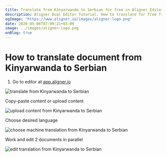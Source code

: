 ```yaml
---
title: Translate from Kinyarwanda to Serbian for free in Aligner Editor
description: Aligner Dual Editor Tutorial. How to translate for free from Kinyarwanda to Serbian. Aligner is multilingual document management platform. 
ogImage: "https://www.aligner.io/images/aligner-logo.png"
date: 2020-05-06T07:09:21+03:00
image: ../images/aligner-logo.png
onBlog: true
---
```


# How to translate document from Kinyarwanda to Serbian

1. Go to editor at [app.aligner.io](https://app.aligner.io "Aligner App web page")

![translate from Kinyarwanda to Serbian](../aligner-blank-editor.png "translate from Kinyarwanda to Serbian")

Copy-paste content or upload content

![upload content from Kinyarwanda to Serbian](../aligner-uploaded-document.png "upload content from Kinyarwanda to Serbian")

Choose desired language

![choose machine translation from Kinyarwanda to Serbian](../aligner-language-dropdown.png "choose machine translation from Kinyarwanda to Serbian")

Work and edit 2 documents in parallel

![edit translation from Kinyarwanda to Serbian](../aligner-double-sitded-editor.png "edit translation from Kinyarwanda to Serbian")

